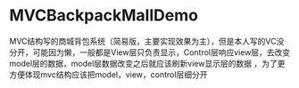 # MVCBackpackMallDemo
MVC结构写的商城背包系统（简易版，主要实现效果为主），但是本人写的VC没分开，可能因为懒，一般都是View层只负责显示，Control层响应view层，去改变model层的数据，model层数据改变之后就应该刷新view显示层的数据
，为了更方便体现mvc结构应该把model，view，control层细分开
